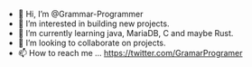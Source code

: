 - 👋 Hi, I’m @Grammar-Programmer
- 👀 I’m interested in building new projects.
- 🌱 I’m currently learning java, MariaDB, C and maybe Rust.
- 💞️ I’m looking to collaborate on projects.
- 📫 How to reach me ... https://twitter.com/GramarProgramer

<!---
Grammar-Programmer/Grammar-Programmer is a ✨ special ✨ repository because its `README.md` (this file) appears on your GitHub profile.
You can click the Preview link to take a look at your changes.
--->
